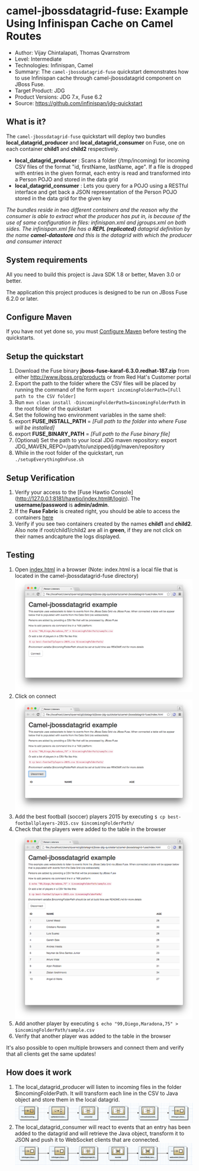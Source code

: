 camel-jbossdatagrid-fuse: Example Using Infinispan Cache on Camel Routes
=================================================================
* Author: Vijay Chintalapati, Thomas Qvarnstrom
* Level: Intermediate
* Technologies: Infinispan, Camel
* Summary: The `camel-jbossdatagrid-fuse` quickstart demonstrates how to use Infinispan cache through camel-jbossdatagrid component on JBoss Fuse.
* Target Product: JDG
* Product Versions: JDG 7.x, Fuse 6.2
* Source: <https://github.com/infinispan/jdg-quickstart>

What is it?
-----------

The `camel-jbossdatagrid-fuse` quickstart will deploy two bundles __local_datagrid_producer__ and __local_datagrid_consumer__ on Fuse, one on each container __child1__ and __child2__ respectively.

* __local_datagrid_producer__ : Scans a folder (/tmp/incoming) for incoming CSV files of the format "id, firstName, lastName, age". If a file is dropped with entries in the given format, each entry is read and transformed into a Person POJO and stored in the data grid
* __local_datagrid_consumer__ : Lets you query for a POJO using a RESTful interface and get back  a JSON representation of the Person POJO stored in the data grid for the given key

_The bundles reside in two different containers and the reason why the consumer is able to extract what the producer has put in, is because of the use of same configuration in files: infinispan.xml and jgroups.xml on both sides. The infinispan.xml file has a **REPL (replicated)** datagrid definition by the name **camel-datastore** and this is the datagrid with which the producer and consumer interact_

System requirements
-------------------

All you need to build this project is Java SDK 1.8 or better, Maven 3.0 or better.

The application this project produces is designed to be run on JBoss Fuse 6.2.0 or later.
 
Configure Maven
---------------

If you have not yet done so, you must [Configure Maven](https://github.com/jboss-developer/jboss-developer-shared-resources/blob/master/guides/CONFIGURE_MAVEN.md#configure-maven-to-build-and-deploy-the-quickstarts) before testing the quickstarts.

Setup the quickstart
----------------------

1. Download the Fuse binary __jboss-fuse-karaf-6.3.0.redhat-187.zip__ from either http://www.jboss.org/products or from Red Hat's Customer portal
2. Export the path to the folder where the CSV files will be placed by running the command of the form `export incomingFolderPath=[Full path to the CSV folder]`
3. Run `mvn clean install -DincomingFolderPath=$incomingFolderPath` in the root folder of the quickstart
4. Set the following two environment variables in the same shell: 
  1. export __FUSE_INSTALL_PATH__ = _[Full path to the folder into where Fuse will be installed]_ 
  2. export __FUSE_BINARY_PATH__ = _[Full path to the Fuse binary file]_ 
5. (Optional) Set the path to your local JDG maven repository:
    export JDG_MAVEN_REPO=/path/to/unzipped/jdg/maven/repository
6. While in the root folder of the quickstart, run `./setupEverythingOnFuse.sh`

Setup Verification
------------------

1. Verify your access to the [Fuse Hawtio Console] (http://127.0.0.1:8181/hawtio/index.html#/login). The __username/password__ is __admin/admin__.
2. If the __Fuse Fabric__ is created right, you should be able to access the containers [here](http://127.0.0.1:8181/hawtio/index.html#/fabric/containers)
3. Verify if you see two containers created by the names __child1__ and __child2__. Also note if root/child1/child2 are all in __green__, if they are not click on their names andcapture the logs displayed.  

Testing
-------

1. Open [index.html](./index.html) in a browser (Note: index.html is a local file that is located in the camel-jbossdatagrid-fuse directory)
   ![](images/index-html-1.png)
2. Click on connect
   ![](images/index-html-2.png)
2. Add the best football (soccer) players 2015 by executing `$ cp best-footballplayers-2015.csv $incomingFolderPath/`
3. Check that the players were added to the table in the browser
   ![](images/index-html-3.png)
4. Add another player by executing `$ echo "99,Diego,Maradona,75" > $incomingFolderPath/sample.csv`
5. Verify that another player was added to the table in the browser

It's also possible to open multiple browsers and connect them and verify that all clients get the same updates!

How does it work
----------------
1. The local\_datagrid_producer will listen to incoming files in the folder $incomingFolderPath. It will transform each line in the CSV to Java object and store them in the local datagrid.
   ![](images/camel-producer.png)
2. The local\_datagrid_consumer will react to events that an entry has been added to the datagrid and will retrieve the Java object, transform it to JSON and push it to WebSocket clients that are connected.   
   ![](images/camel-consumer.png)
